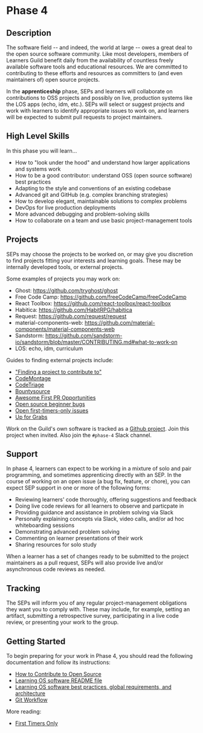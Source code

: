 # Phase 4

## Description

The software field -- and indeed, the world at large -- owes a great deal to the open source software community. Like most developers, members of Learners Guild benefit daily from the availability of countless freely available software tools and educational resources. We are committed to contributing to these efforts and resources as committers to (and even maintainers of) open source projects.

In the **apprenticeship** phase, SEPs and learners will collaborate on contributions to OSS projects and possibly on live, production systems like the LOS apps (echo, idm, etc.). SEPs will select or suggest projects and work with learners to identify appropriate issues to work on, and learners will be expected to submit pull requests to project maintainers.

## High Level Skills

In this phase you will learn…

- How to "look under the hood" and understand how larger applications and systems work
- How to be a good contributor: understand OSS (open source software) best practices
- Adapting to the style and conventions of an existing codebase
- Advanced git and GitHub (e.g. complex branching strategies)
- How to develop elegant, maintainable solutions to complex problems
- DevOps for live production deployments
- More advanced debugging and problem-solving skills
- How to collaborate on a team and use basic project-management tools

## Projects

SEPs may choose the projects to be worked on, or may give you discretion to find projects fitting your interests and learning goals. These may be internally developed tools, or external projects.

Some examples of projects you may work on:

- Ghost: https://github.com/tryghost/ghost
- Free Code Camp: https://github.com/freeCodeCamp/freeCodeCamp
- React Toolbox: https://github.com/react-toolbox/react-toolbox
- Habitica: https://github.com/HabitRPG/habitica
- Request: https://github.com/request/request
- material-components-web: https://github.com/material-components/material-components-web
- Sandstorm: https://github.com/sandstorm-io/sandstorm/blob/master/CONTRIBUTING.md#what-to-work-on
- LOS: echo, idm, curriculum


Guides to finding external projects include:

- ["Finding a project to contribute to"](https://opensource.guide/how-to-contribute/#finding-a-project-to-contribute-to)
- [CodeMontage](https://www.codemontage.com/projects?tags=JavaScript)
- [CodeTriage](https://www.codetriage.com/?language=JavaScript)
- [Bountysource](https://www.bountysource.com/bounties/search?direction=desc&order=bounty_total&languages=9&trackers=&per_page=50&page=1)
- [Awesome First PR Opportunities](https://github.com/MunGell/awesome-for-beginners)
- [Open source beginner bugs](https://gist.github.com/nicknisi/9216e06d5ae972a3ee07)
- [Open first-timers-only issues](https://github.com/search?l=JavaScript&q=label%3Afirst-timers-only+is%3Aopen&ref=searchresults&state=open&type=Issues&utf8=%E2%9C%93
)
- [Up for Grabs](http://up-for-grabs.net/#/tags/javascript)

Work on the Guild's own software is tracked as a [Github project](https://github.com/orgs/LearnersGuild/projects/2). Join this project when invited. Also join the `#phase-4` Slack channel.

## Support

In phase 4, learners can expect to be working in a mixture of solo and pair programming, and sometimes apprenticing directly with an SEP. In the course of working on an open issue (a bug fix, feature, or chore), you can expect SEP support in one or more of the following forms:

- Reviewing learners' code thoroughly, offering suggestions and feedback
- Doing live code reviews for all learners to observe and particpate in
- Providing guidance and assistance in problem solving via Slack
- Personally explaining concepts via Slack, video calls, and/or ad hoc whiteboarding sessions
- Demonstrating advanced problem solving
- Commenting on learner presentations of their work
- Sharing resources for solo study

When a learner has a set of changes ready to be submitted to the project maintainers as a pull request, SEPs will also provide live and/or asynchronous code reviews as needed.

## Tracking

The SEPs will inform you of any regular project-management obligations they want you to comply with. These may include, for example, setting an artifact, submitting a retrospective survey, participating in a live code review, or presenting your work to the group.

## Getting Started

To begin preparing for your work in Phase 4, you should read the following documentation and follow its instructions:

- [How to Contribute to Open Source](https://opensource.guide/how-to-contribute/)
- [Learning OS software README file](https://github.com/LearnersGuild/learning-os-software)
- [Learning OS software best practices, global requirements, and architecture](https://github.com/LearnersGuild/learning-os-software/blob/master/SUMMARY.md)
- [Git Workflow](development-guide.md)

More reading:

- [First Timers Only](https://medium.com/@kentcdodds/first-timers-only-78281ea47455)
